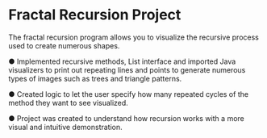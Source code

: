 # Fractal Recursion Project

The fractal recursion program allows you to visualize the recursive process used to create numerous shapes.

● Implemented recursive methods, List interface and imported Java visualizers to print out repeating lines and points
to generate numerous types of images such as trees and triangle patterns.

● Created logic to let the user specify how many repeated cycles of the method they want to see
visualized.

● Project was created to understand how recursion works with a more visual and intuitive
demonstration.
